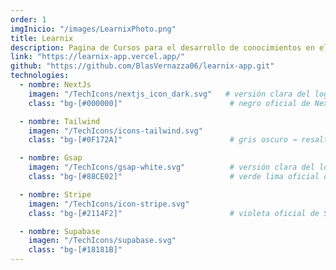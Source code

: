 ```yaml
---
order: 1
imgInicio: "/images/LearnixPhoto.png"
title: Learnix
description: Pagina de Cursos para el desarrollo de conocimientos en el sector IT. Con sistema de pagos y base de datos.
link: "https://learnix-app.vercel.app/"
github: "https://github.com/BlasVernazza06/learnix-app.git"
technologies:
  - nombre: NextJs
    imagen: "/TechIcons/nextjs_icon_dark.svg"   # versión clara del logo
    class: "bg-[#000000]"                        # negro oficial de Next.js

  - nombre: Tailwind
    imagen: "/TechIcons/icons-tailwind.svg"
    class: "bg-[#0F172A]"                        # gris oscuro → resalta el celeste

  - nombre: Gsap
    imagen: "/TechIcons/gsap-white.svg"          # versión clara del logo
    class: "bg-[#88CE02]"                        # verde lima oficial de GSAP

  - nombre: Stripe
    imagen: "/TechIcons/icon-stripe.svg"
    class: "bg-[#2114F2]"                        # violeta oficial de Stripe

  - nombre: Supabase
    imagen: "/TechIcons/supabase.svg"
    class: "bg-[#18181B]"                    
---
```

